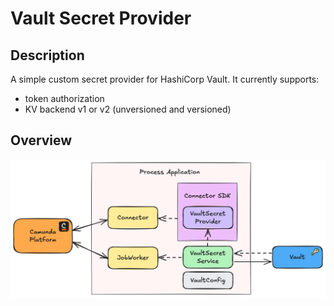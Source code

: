 # Vault Secret Provider

## Description

A simple custom secret provider for HashiCorp Vault. It currently supports:

* token authorization
* KV backend v1 or v2 (unversioned and versioned)

## Overview

![](assets/vault_setup.png)